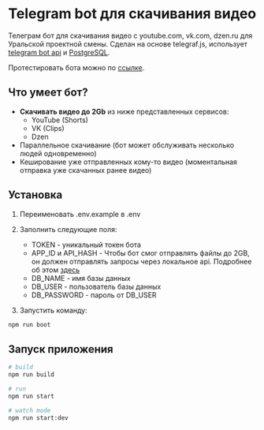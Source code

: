 # Telegram bot для скачивания видео

Телеграм бот для скачивания видео с youtube.com, vk.com, dzen.ru для Уральской проектной смены. Сделан на основе telegraf.js, использует [telegram bot api](https://github.com/tdlib/telegram-bot-api) и [PostgreSQL](https://www.postgresql.org/).

Протестировать бота можно по [ссылке](https://t.me/Keron_downloaderBot).

## Что умеет бот?

- **Скачивать видео до 2Gb** из ниже представленных сервисов:
  - YouTube (Shorts)
  - VK (Clips)
  - Dzen
- Параллельное скачивание (бот может обслуживать несколько людей одновременно)
- Кеширование уже отправленных кому-то видео (моментальная отправка уже скачанных ранее видео)

## Установка

1. Переименовать .env.example в .env

2. Заполнить следующие поля:
    - TOKEN - уникальный токен бота
    - APP_ID и API_HASH - Чтобы бот смог отправлять файлы до 2GB, он должен отправлять запросы через локальное api. Подробнее об этом [здесь](https://core.telegram.org/api/obtaining_api_id)
    - DB_NAME - имя базы данных
    - DB_USER - пользователь базы данных
    - DB_PASSWORD - пароль от DB_USER

3. Запустить команду:

```bash
npm run boot
```

## Запуск приложения

```bash
# build 
npm run build

# run
npm run start

# watch mode
npm run start:dev
```
